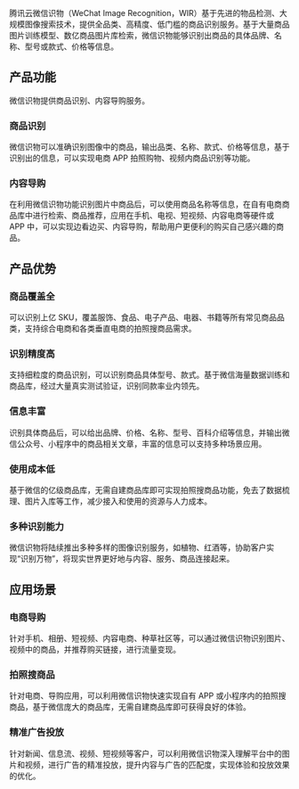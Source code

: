 ﻿腾讯云微信识物（WeChat Image Recognition，WIR）基于先进的物品检测、大规模图像搜索技术，提供全品类、高精度、低门槛的商品识别服务。基于大量商品图片训练模型、数亿商品图片库检索，微信识物能够识别出商品的具体品牌、名称、型号或款式、价格等信息。

## 产品功能
微信识物提供商品识别、内容导购服务。
### 商品识别
微信识物可以准确识别图像中的商品，输出品类、名称、款式、价格等信息，基于识别出的信息，可以实现电商 APP 拍照购物、视频内商品识别等功能。
### 内容导购
在利用微信识物功能识别图片中商品后，可以使用商品名称等信息，在自有电商商品库中进行检索、商品推荐，应用在手机、电视、短视频、内容电商等硬件或 APP 中，可以实现边看边买、内容导购，帮助用户更便利的购买自己感兴趣的商品。

## 产品优势
### 商品覆盖全
可以识别上亿 SKU，覆盖服饰、食品、电子产品、电器、书籍等所有常见商品品类，支持综合电商和各类垂直电商的拍照搜商品需求。
### 识别精度高
支持细粒度的商品识别，可以识别商品具体型号、款式。基于微信海量数据训练和商品库，经过大量真实测试验证，识别同款率业内领先。
### 信息丰富
识别具体商品后，可以给出品牌、价格、名称、型号、百科介绍等信息，并输出微信公众号、小程序中的商品相关文章，丰富的信息可以支持多种场景应用。
### 使用成本低
基于微信的亿级商品库，无需自建商品库即可实现拍照搜商品功能，免去了数据梳理、图片入库等工作，减少接入和使用的资源与人力成本。
### 多种识别能力
微信识物将陆续推出多种多样的图像识别服务，如植物、红酒等，协助客户实现“识别万物”，将现实世界更好地与内容、服务、商品连接起来。

## 应用场景
### 电商导购
针对手机、相册、短视频、内容电商、种草社区等，可以通过微信识物识别图片、视频中的商品，并推荐购买链接，进行流量变现。
### 拍照搜商品
针对电商、导购应用，可以利用微信识物快速实现自有 APP 或小程序内的拍照搜商品，基于微信庞大的商品库，无需自建商品库即可获得良好的体验。
### 精准广告投放
针对新闻、信息流、视频、短视频等客户，可以利用微信识物深入理解平台中的图片和视频，进行广告的精准投放，提升内容与广告的匹配度，实现体验和投放效果的优化。
